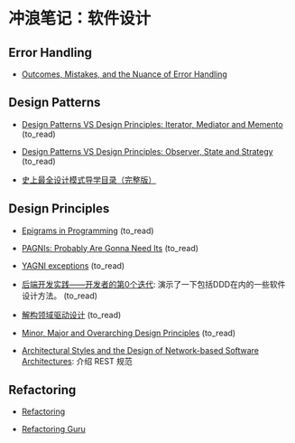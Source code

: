 # 冲浪笔记：软件设计

## Error Handling

- [Outcomes, Mistakes, and the Nuance of Error Handling][e1]

  [e1]: https://izzys.casa/2022/01/outcomes-mistakes-and-nuance/
 
## Design Patterns

- [Design Patterns VS Design Principles: Iterator, Mediator and Memento][pa1] (to_read)
- [Design Patterns VS Design Principles: Observer, State and Strategy][pa2] (to_read)
- [史上最全设计模式导学目录（完整版）][pa3]

  [pa1]: https://www.fluentcpp.com/2021/09/12/design-patterns-vs-design-principles-iterator-mediator-and-memento/
  [pa2]: https://www.fluentcpp.com/2021/10/19/design-patterns-vs-design-principles-observer-state-and-strategy/
  [pa3]: https://blog.csdn.net/LoveLion/article/details/17517213

## Design Principles

- [Epigrams in Programming][pr1] (to_read)
- [PAGNIs: Probably Are Gonna Need Its][pr2] (to_read)
- [YAGNI exceptions][pr3] (to_read)
- [后端开发实践——开发者的第0个迭代][pr4]: 演示了一下包括DDD在内的一些软件设计方法。 (to_read)
- [解构领域驱动设计][pr5] (to_read)
- [Minor, Major and Overarching Design Principles][pr6] (to_read)
- [Architectural Styles and the Design of Network-based Software Architectures][pr7]: 介绍 REST 规范

  [pr1]: http://www.cs.yale.edu/homes/perlis-alan/quotes.html
  [pr2]: https://simonwillison.net/2021/Jul/1/pagnis/
  [pr3]: https://lukeplant.me.uk/blog/posts/yagni-exceptions/
  [pr4]: https://insights.thoughtworks.cn/backend-development-iteration0/
  [pr5]: https://www.cnblogs.com/baihmpgy/p/10259264.html
  [pr6]: https://www.fluentcpp.com/2021/07/01/minor-major-and-overarching-design-principles/
  [pr7]: https://www.ics.uci.edu/~fielding/pubs/dissertation/top.htm

## Refactoring

- [Refactoring][r1]
- [Refactoring Guru][r2]

  [r1]: https://refactoring.com/
  [r2]: https://refactoring.guru/
